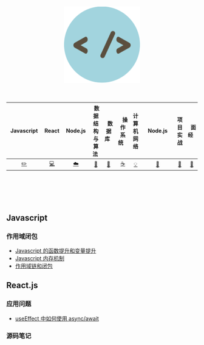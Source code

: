 </div>
<br />
<div align="center">
    <img src="./assets/Avatar.png" width="200px">
</div>

<br />
<br />

| &nbsp;Javascript&nbsp; | React | &nbsp;Node.js&nbsp;|&nbsp;数据结构与算法&nbsp;| &nbsp;&nbsp;数据库&nbsp;&nbsp;|&nbsp;&nbsp;&nbsp;操作系统&nbsp;&nbsp;&nbsp;|         计算机网络| &nbsp;&nbsp;&nbsp;Node.js&nbsp;&nbsp;&nbsp; |项目实战| &nbsp;&nbsp;面经&nbsp;&nbsp; |
| :---: | :----: | :---: | :----: | :----: | :----: | :----: | :----: | :----: | :----: |
| [:pencil2:](#Javascript) | [:computer:](#React) | [:cloud:](#Node.js) | [:art:](#数据结构与算法) | [:floppy_disk:](#数据库) |[:coffee:](#coffee-java)| [:bulb:](#操作系统) |[:wrench:](#计算机网络)| [:watermelon:](项目实战) |[:memo:](#面经)|

<br />
<br />
<br />



<br>


## Javascript

### 作用域闭包

- [Javascript 的函数提升和变量提升](./Javascript/Javascript的函数提升和变量提升.md)
- [Javascript 内存机制](./Javascript/Javascript内存机制.md)
- [作用域链和闭包](https://github.com/zhangjunjie0730/Blog-javascript/issues/4)

## React.js

### 应用问题

- [useEffect 中如何使用 async/await]()

### 源码笔记
